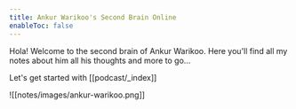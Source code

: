 ```yaml
---
title: Ankur Warikoo's Second Brain Online
enableToc: false
---
```


Hola! Welcome to the second brain of Ankur Warikoo. Here you'll find all my notes about him all his thoughts and more to go...

Let's get started with [[podcast/_index]]

![[notes/images/ankur-warikoo.png]]